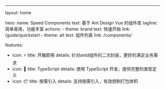 ---
layout: home

hero:
  name: Speed Components
  text: 基于 Ant Design Vue 的组件库
  tagline: 简单易用，功能丰富
  actions:
    - theme: brand
      text: 快速开始
      link: /guide/quickstart
    - theme: alt
      text: 组件列表
      link: /components/

features:
  - icon: ⚡️
    title: 开箱即用
    details: 针对antd组件的二次封装，更好的满足业务需求
  - icon: 🔧
    title: TypeScript
    details: 使用 TypeScript 开发，提供完整的类型定义
  - icon: 📦
    title: 按需引入
    details: 支持按需引入，有效控制打包体积 